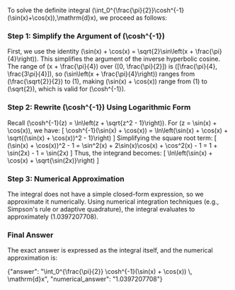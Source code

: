 
To solve the definite integral \(\int_0^{\frac{\pi}{2}}\cosh^{-1}(\sin(x)+\cos(x))\,\mathrm{d}x\), we proceed as follows:

### Step 1: Simplify the Argument of \(\cosh^{-1}\)
First, we use the identity \(\sin(x) + \cos(x) = \sqrt{2}\sin\left(x + \frac{\pi}{4}\right)\). This simplifies the argument of the inverse hyperbolic cosine. The range of \(x + \frac{\pi}{4}\) over \([0, \frac{\pi}{2}]\) is \([\frac{\pi}{4}, \frac{3\pi}{4}]\), so \(\sin\left(x + \frac{\pi}{4}\right)\) ranges from \(\frac{\sqrt{2}}{2}\) to \(1\), making \(\sin(x) + \cos(x)\) range from \(1\) to \(\sqrt{2}\), which is valid for \(\cosh^{-1}\).

### Step 2: Rewrite \(\cosh^{-1}\) Using Logarithmic Form
Recall \(\cosh^{-1}(z) = \ln\left(z + \sqrt{z^2 - 1}\right)\). For \(z = \sin(x) + \cos(x)\), we have:
\[
\cosh^{-1}(\sin(x) + \cos(x)) = \ln\left(\sin(x) + \cos(x) + \sqrt{(\sin(x) + \cos(x))^2 - 1}\right)
\]
Simplifying the square root term:
\[
(\sin(x) + \cos(x))^2 - 1 = \sin^2(x) + 2\sin(x)\cos(x) + \cos^2(x) - 1 = 1 + \sin(2x) - 1 = \sin(2x)
\]
Thus, the integrand becomes:
\[
\ln\left(\sin(x) + \cos(x) + \sqrt{\sin(2x)}\right)
\]

### Step 3: Numerical Approximation
The integral does not have a simple closed-form expression, so we approximate it numerically. Using numerical integration techniques (e.g., Simpson's rule or adaptive quadrature), the integral evaluates to approximately \(1.0397207708\).

### Final Answer
The exact answer is expressed as the integral itself, and the numerical approximation is:

{"answer": "\\int_0^{\\frac{\\pi}{2}} \\cosh^{-1}(\\sin(x) + \\cos(x)) \\, \\mathrm{d}x", "numerical_answer": "1.0397207708"}